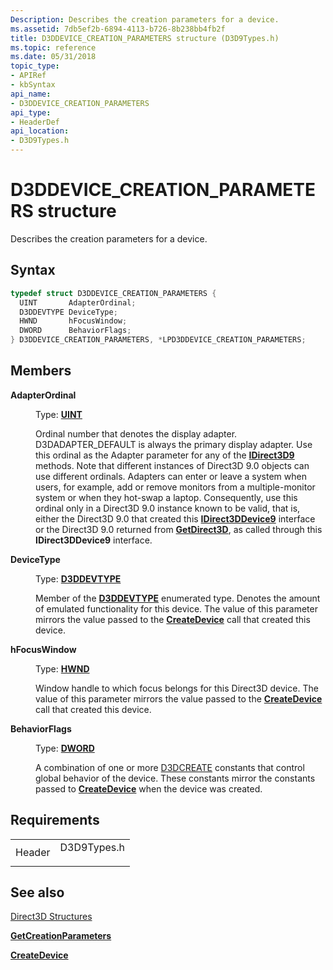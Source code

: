```yaml
---
Description: Describes the creation parameters for a device.
ms.assetid: 7db5ef2b-6894-4113-b726-8b238bb4fb2f
title: D3DDEVICE_CREATION_PARAMETERS structure (D3D9Types.h)
ms.topic: reference
ms.date: 05/31/2018
topic_type:
- APIRef
- kbSyntax
api_name:
- D3DDEVICE_CREATION_PARAMETERS
api_type:
- HeaderDef
api_location:
- D3D9Types.h
---
```


# D3DDEVICE\_CREATION\_PARAMETERS structure

Describes the creation parameters for a device.

## Syntax


```C++
typedef struct D3DDEVICE_CREATION_PARAMETERS {
  UINT       AdapterOrdinal;
  D3DDEVTYPE DeviceType;
  HWND       hFocusWindow;
  DWORD      BehaviorFlags;
} D3DDEVICE_CREATION_PARAMETERS, *LPD3DDEVICE_CREATION_PARAMETERS;
```



## Members

<dl> <dt>

**AdapterOrdinal**
</dt> <dd>

Type: **[**UINT**](../winprog/windows-data-types.md)**

</dd> <dd>

Ordinal number that denotes the display adapter. D3DADAPTER\_DEFAULT is always the primary display adapter. Use this ordinal as the Adapter parameter for any of the [**IDirect3D9**](/windows/desktop/api) methods. Note that different instances of Direct3D 9.0 objects can use different ordinals. Adapters can enter or leave a system when users, for example, add or remove monitors from a multiple-monitor system or when they hot-swap a laptop. Consequently, use this ordinal only in a Direct3D 9.0 instance known to be valid, that is, either the Direct3D 9.0 that created this [**IDirect3DDevice9**](/windows/desktop/api) interface or the Direct3D 9.0 returned from [**GetDirect3D**](/windows/win32/api/d3d9helper/nf-d3d9helper-idirect3ddevice9-getdirect3d), as called through this **IDirect3DDevice9** interface.

</dd> <dt>

**DeviceType**
</dt> <dd>

Type: **[**D3DDEVTYPE**](./d3ddevtype.md)**

</dd> <dd>

Member of the [**D3DDEVTYPE**](./d3ddevtype.md) enumerated type. Denotes the amount of emulated functionality for this device. The value of this parameter mirrors the value passed to the [**CreateDevice**](/windows/win32/api/d3d9/nf-d3d9-idirect3d9-createdevice) call that created this device.

</dd> <dt>

**hFocusWindow**
</dt> <dd>

Type: **[**HWND**](../winprog/windows-data-types.md)**

</dd> <dd>

Window handle to which focus belongs for this Direct3D device. The value of this parameter mirrors the value passed to the [**CreateDevice**](/windows/win32/api/d3d9/nf-d3d9-idirect3d9-createdevice) call that created this device.

</dd> <dt>

**BehaviorFlags**
</dt> <dd>

Type: **[**DWORD**](../winprog/windows-data-types.md)**

</dd> <dd>

A combination of one or more [D3DCREATE](d3dcreate.md) constants that control global behavior of the device. These constants mirror the constants passed to [**CreateDevice**](/windows/win32/api/d3d9/nf-d3d9-idirect3d9-createdevice) when the device was created.

</dd> </dl>

## Requirements



|                   |                                                                                        |
|-------------------|----------------------------------------------------------------------------------------|
| Header<br/> | <dl> <dt>D3D9Types.h</dt> </dl> |



## See also

<dl> <dt>

[Direct3D Structures](dx9-graphics-reference-d3d-structures.md)
</dt> <dt>

[**GetCreationParameters**](/windows/win32/api/d3d9helper/nf-d3d9helper-idirect3ddevice9-getcreationparameters)
</dt> <dt>

[**CreateDevice**](/windows/win32/api/d3d9/nf-d3d9-idirect3d9-createdevice)
</dt> </dl>

 

 